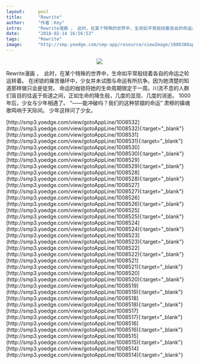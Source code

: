 ```yaml
---
layout:     post
title:      "Rewrite"
author:     "作者：Key"
intro:      "Rewrite漫画 ，　此时，在某个特殊的世界中，生命如平常般绕着各自的命运之轮运转着。 在闭锁的痛苦循环中，少女并未试图与命运有所抗争。因为她清楚的知道那样做只会是徒劳。 命运的枷锁将她的生命周期限定于一周。川流不息的人群们盲目的往返于街道之间，正如生命的降生般，几度的显现、几度的消逝。 1000年后，少女与少年相遇了。 “——能冲破吗？我们的这种禁锢的命运” 肃穆的镇魂歌鸣响于天际间。 少年这样问了少女。"
date:       "2018-02-14 16:56:53"
tags:       "Rewrite"
image:      "http://smp.yoedge.com/smp-app/resource/viewImage/1000388appline.png"
---
```

<div style="text-align: center">
<p><img src="http://smp.yoedge.com/smp-app/resource/viewImage/1000388appline.png"/></p>
</div>
<p class="post-meta">
<span>Rewrite漫画 ，　此时，在某个特殊的世界中，生命如平常般绕着各自的命运之轮运转着。 在闭锁的痛苦循环中，少女并未试图与命运有所抗争。因为她清楚的知道那样做只会是徒劳。 命运的枷锁将她的生命周期限定于一周。川流不息的人群们盲目的往返于街道之间，正如生命的降生般，几度的显现、几度的消逝。 1000年后，少女与少年相遇了。 “——能冲破吗？我们的这种禁锢的命运” 肃穆的镇魂歌鸣响于天际间。 少年这样问了少女。</span>
</p>
[http://smp3.yoedge.com/view/gotoAppLine/1008532](http://smp3.yoedge.com/view/gotoAppLine/1008532){:target="_blank"}
[http://smp3.yoedge.com/view/gotoAppLine/1008531](http://smp3.yoedge.com/view/gotoAppLine/1008531){:target="_blank"}
[http://smp3.yoedge.com/view/gotoAppLine/1008530](http://smp3.yoedge.com/view/gotoAppLine/1008530){:target="_blank"}
[http://smp3.yoedge.com/view/gotoAppLine/1008529](http://smp3.yoedge.com/view/gotoAppLine/1008529){:target="_blank"}
[http://smp3.yoedge.com/view/gotoAppLine/1008528](http://smp3.yoedge.com/view/gotoAppLine/1008528){:target="_blank"}
[http://smp3.yoedge.com/view/gotoAppLine/1008527](http://smp3.yoedge.com/view/gotoAppLine/1008527){:target="_blank"}
[http://smp3.yoedge.com/view/gotoAppLine/1008526](http://smp3.yoedge.com/view/gotoAppLine/1008526){:target="_blank"}
[http://smp3.yoedge.com/view/gotoAppLine/1008525](http://smp3.yoedge.com/view/gotoAppLine/1008525){:target="_blank"}
[http://smp3.yoedge.com/view/gotoAppLine/1008524](http://smp3.yoedge.com/view/gotoAppLine/1008524){:target="_blank"}
[http://smp3.yoedge.com/view/gotoAppLine/1008523](http://smp3.yoedge.com/view/gotoAppLine/1008523){:target="_blank"}
[http://smp3.yoedge.com/view/gotoAppLine/1008522](http://smp3.yoedge.com/view/gotoAppLine/1008522){:target="_blank"}
[http://smp3.yoedge.com/view/gotoAppLine/1008521](http://smp3.yoedge.com/view/gotoAppLine/1008521){:target="_blank"}
[http://smp3.yoedge.com/view/gotoAppLine/1008520](http://smp3.yoedge.com/view/gotoAppLine/1008520){:target="_blank"}
[http://smp3.yoedge.com/view/gotoAppLine/1008519](http://smp3.yoedge.com/view/gotoAppLine/1008519){:target="_blank"}
[http://smp3.yoedge.com/view/gotoAppLine/1008518](http://smp3.yoedge.com/view/gotoAppLine/1008518){:target="_blank"}
[http://smp3.yoedge.com/view/gotoAppLine/1008517](http://smp3.yoedge.com/view/gotoAppLine/1008517){:target="_blank"}
[http://smp3.yoedge.com/view/gotoAppLine/1008516](http://smp3.yoedge.com/view/gotoAppLine/1008516){:target="_blank"}
[http://smp3.yoedge.com/view/gotoAppLine/1008515](http://smp3.yoedge.com/view/gotoAppLine/1008515){:target="_blank"}
[http://smp3.yoedge.com/view/gotoAppLine/1008514](http://smp3.yoedge.com/view/gotoAppLine/1008514){:target="_blank"}


